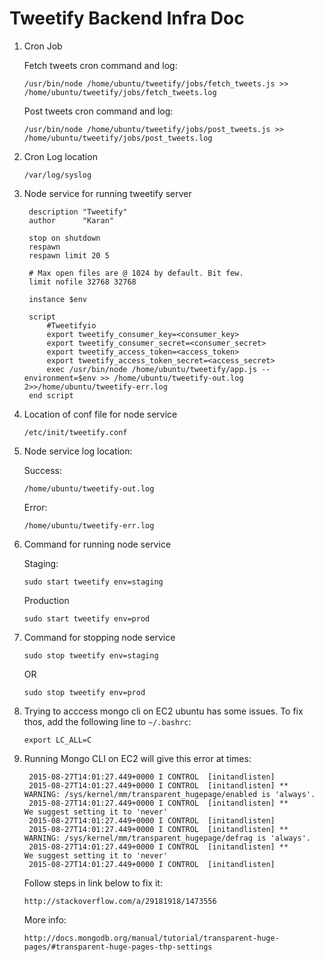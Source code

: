 # Tweetify Backend Infra Doc

1. Cron Job 

    Fetch tweets cron command and log: 
    ```
    /usr/bin/node /home/ubuntu/tweetify/jobs/fetch_tweets.js >> /home/ubuntu/tweetify/jobs/fetch_tweets.log
    ```
    
    Post tweets cron command and log: 
    ```
    /usr/bin/node /home/ubuntu/tweetify/jobs/post_tweets.js >> /home/ubuntu/tweetify/jobs/post_tweets.log
    ```

2. Cron Log location

    ```
    /var/log/syslog
    ```

3. Node service for running tweetify server

        
        description "Tweetify"
        author      "Karan"
        
        stop on shutdown
        respawn
        respawn limit 20 5
        
        # Max open files are @ 1024 by default. Bit few.
        limit nofile 32768 32768
        
        instance $env
        
        script
            #Tweetifyio
            export tweetify_consumer_key=<consumer_key>
            export tweetify_consumer_secret=<consumer_secret>
            export tweetify_access_token=<access_token>
            export tweetify_access_token_secret=<access_secret>
            exec /usr/bin/node /home/ubuntu/tweetify/app.js --environment=$env >> /home/ubuntu/tweetify-out.log 2>>/home/ubuntu/tweetify-err.log
        end script
        


4. Location of conf file for node service

    ```
    /etc/init/tweetify.conf
    ```

5. Node service log location:

    Success: 
    ```
    /home/ubuntu/tweetify-out.log
    ```

    Error: 
    ```
    /home/ubuntu/tweetify-err.log
    ```

6. Command for running node service

    Staging:
    ```
    sudo start tweetify env=staging
    ```
    
    Production
    ```
    sudo start tweetify env=prod
    ```

7. Command for stopping node service

    ```
    sudo stop tweetify env=staging
    ```
    
    OR
    
    ```
    sudo stop tweetify env=prod
    ```
    
8. Trying to acccess mongo cli on EC2 ubuntu has some issues. To fix thos, add the following line to `~/.bashrc`:

    ```
    export LC_ALL=C
    ```

9. Running Mongo CLI on EC2 will give this error at times:

        2015-08-27T14:01:27.449+0000 I CONTROL  [initandlisten]
        2015-08-27T14:01:27.449+0000 I CONTROL  [initandlisten] ** WARNING: /sys/kernel/mm/transparent_hugepage/enabled is 'always'.
        2015-08-27T14:01:27.449+0000 I CONTROL  [initandlisten] **        We suggest setting it to 'never'
        2015-08-27T14:01:27.449+0000 I CONTROL  [initandlisten]
        2015-08-27T14:01:27.449+0000 I CONTROL  [initandlisten] ** WARNING: /sys/kernel/mm/transparent_hugepage/defrag is 'always'.
        2015-08-27T14:01:27.449+0000 I CONTROL  [initandlisten] **        We suggest setting it to 'never'
        2015-08-27T14:01:27.449+0000 I CONTROL  [initandlisten]


    Follow steps in link below to fix it:

    ```
    http://stackoverflow.com/a/29181918/1473556
    ```

    More info:

    ```
    http://docs.mongodb.org/manual/tutorial/transparent-huge-pages/#transparent-huge-pages-thp-settings
    ```
